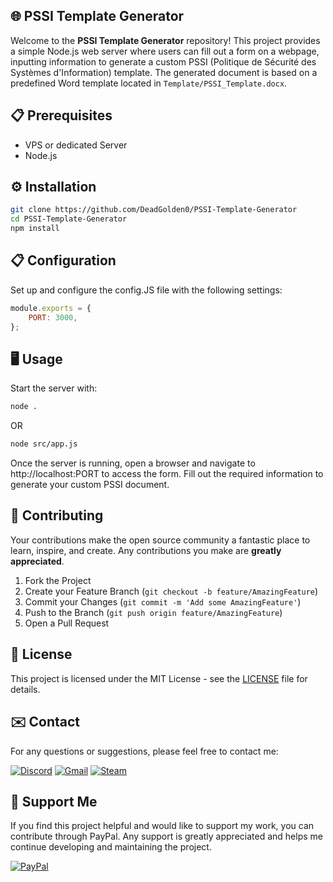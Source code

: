 ## 🌐 PSSI Template Generator

Welcome to the **PSSI Template Generator** repository! This project provides a simple Node.js web server where users can fill out a form on a webpage, inputting information to generate a custom PSSI (Politique de Sécurité des Systèmes d'Information) template. The generated document is based on a predefined Word template located in `Template/PSSI_Template.docx`.

## 📋 Prerequisites

- VPS or dedicated Server
- Node.js

## ⚙️ Installation

```bash
git clone https://github.com/DeadGolden0/PSSI-Template-Generator
cd PSSI-Template-Generator
npm install
```

## 📋 Configuration

Set up and configure the config.JS file with the following settings:

```js
module.exports = {
    PORT: 3000,
};
```

## 🖥️ Usage

Start the server with:

```bash
node .
```

OR

```bash
node src/app.js
```

Once the server is running, open a browser and navigate to http://localhost:PORT to access the form. Fill out the required information to generate your custom PSSI document.

## 🤝 Contributing

Your contributions make the open source community a fantastic place to learn, inspire, and create. Any contributions you make are **greatly appreciated**.

1. Fork the Project
2. Create your Feature Branch (`git checkout -b feature/AmazingFeature`)
3. Commit your Changes (`git commit -m 'Add some AmazingFeature'`)
4. Push to the Branch (`git push origin feature/AmazingFeature`)
5. Open a Pull Request

## 📝 License

This project is licensed under the MIT License - see the [LICENSE](LICENSE) file for details.

## ✉️ Contact

For any questions or suggestions, please feel free to contact me:

[![Discord](https://img.shields.io/badge/Discord-%235865F2.svg?style=for-the-badge&logo=discord&logoColor=white)](https://discord.gg/w92W7XR9Yg)
[![Gmail](https://img.shields.io/badge/Gmail-D14836?style=for-the-badge&logo=gmail&logoColor=white)](mailto:deadgolden9122@gmail.com)
[![Steam](https://img.shields.io/badge/steam-%23000000.svg?style=for-the-badge&logo=steam&logoColor=white)](https://steamcommunity.com/id/DeAdGoLdEn/)

## 💖 Support Me

If you find this project helpful and would like to support my work, you can contribute through PayPal. Any support is greatly appreciated and helps me continue developing and maintaining the project.

[![PayPal](https://img.shields.io/badge/PayPal-00457C?style=for-the-badge&logo=paypal&logoColor=white)](https://paypal.me/DeadGolden0)
